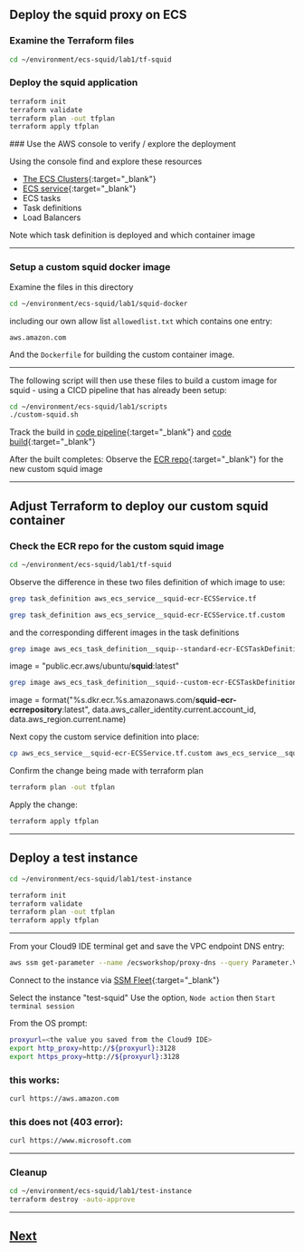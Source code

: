 ## Deploy the squid proxy on ECS


### Examine the Terraform files

```bash
cd ~/environment/ecs-squid/lab1/tf-squid
```

### Deploy the squid application

```bash
terraform init
terraform validate
terraform plan -out tfplan
terraform apply tfplan
```

### Use the AWS console to verify / explore the deployment

Using the console find and explore these resources

* [The ECS Clusters](https://eu-west-1.console.aws.amazon.com/ecs/v2/clusters){:target="_blank"}
* [ECS service](https://eu-west-1.console.aws.amazon.com/ecs/v2/clusters/squid-ecr-ECSCluster/services?region=eu-west-1){:target="_blank"}
* ECS tasks
* Task definitions
* Load Balancers

Note which task definition is deployed and which container image 

-------

### Setup a custom squid docker image


Examine the files in this directory

```bash
cd ~/environment/ecs-squid/lab1/squid-docker
```

including our own allow list `allowedlist.txt` which contains one entry:

```
aws.amazon.com
```

And the `Dockerfile` for building the custom container image.


----


The following script will then use these files to build a custom image for squid - using a CICD pipeline that has already been setup:


```bash
cd ~/environment/ecs-squid/lab1/scripts
./custom-squid.sh
```

Track the build in [code pipeline](https://eu-west-1.console.aws.amazon.com/codesuite/codepipeline/pipelines?region=eu-west-1){:target="_blank"}  and 
[code build](https://eu-west-1.console.aws.amazon.com/codesuite/codebuild/projects?region=eu-west-1){:target="_blank"}

After the built completes:
Observe the [ECR repo](https://eu-west-1.console.aws.amazon.com/ecr/repositories?region=eu-west-1){:target="_blank"} for the new custom squid image


-------

## Adjust Terraform to deploy our custom squid container

### Check the ECR repo for the custom squid image

```bash
cd ~/environment/ecs-squid/lab1/tf-squid
```

Observe the difference in these two files definition of which image to use:

```bash
grep task_definition aws_ecs_service__squid-ecr-ECSService.tf
```

```bash
grep task_definition aws_ecs_service__squid-ecr-ECSService.tf.custom
```

and the corresponding different images in the task definitions

```bash
grep image aws_ecs_task_definition__squip--standard-ecr-ECSTaskDefinition.tf
```

image = "public.ecr.aws/ubuntu/**squid**:latest"

```bash
grep image aws_ecs_task_definition__squid--custom-ecr-ECSTaskDefinition.tf
```

image = format("%s.dkr.ecr.%s.amazonaws.com/**squid-ecr-ecrrepository**:latest", data.aws_caller_identity.current.account_id, data.aws_region.current.name)


Next copy the custom service definition into place:

```bash 
cp aws_ecs_service__squid-ecr-ECSService.tf.custom aws_ecs_service__squid-ecr-ECSService.tf
```

Confirm the change being made with terraform plan

```bash
terraform plan -out tfplan
```

Apply the change:

```bash
terraform apply tfplan
```

-------


## Deploy a test instance


```bash
cd ~/environment/ecs-squid/lab1/test-instance
```

```bash
terraform init
terraform validate
terraform plan -out tfplan
terraform apply tfplan
```

----------

From your Cloud9 IDE terminal get and save the VPC endpoint DNS entry:

```bash
aws ssm get-parameter --name /ecsworkshop/proxy-dns --query Parameter.Value --output text
```

Connect to the instance via [SSM Fleet](https://eu-west-1.console.aws.amazon.com/systems-manager/managed-instances?region=eu-west-1){:target="_blank"}

Select the instance "test-squid"
Use the option, `Node action` then `Start terminal session`

From the OS prompt:

```bash
proxyurl=<the value you saved from the Cloud9 IDE>
export http_proxy=http://${proxyurl}:3128
export https_proxy=http://${proxyurl}:3128
```


### this works:

```bash
curl https://aws.amazon.com
```

### this does not (403 error):

```bash
curl https://www.microsoft.com
```

-------


### Cleanup


```bash
cd ~/environment/ecs-squid/lab1/test-instance
terraform destroy -auto-approve
```


----

## [Next](./LAB-2.md)








